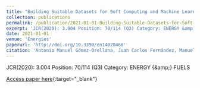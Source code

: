 ```yaml
---
title: "Building Suitable Datasets for Soft Computing and Machine Learning Techniques from Meteorological Data Integration: ACase Study for Predicting Significant Wave Height and Energy Flux"
collection: publications
permalink: /publication/2021-01-01-Building-Suitable-Datasets-for-Soft-Computing-and-Machine-Learning-Techniques-from-Meteorological-Da
excerpt: 'JCR(2020): 3.004 Position: 70/114 (Q3) Category: ENERGY &amp; FUELS'
date: 2021-01-01
venue: 'Energies'
paperurl: 'http://doi.org/10.3390/en14020468'
citation: 'Antonio Manuel Gómez-Orellana, Juan Carlos Fernández, Manuel Dorado-Moreno, <strong>Pedro Antonio Gutiérrez</strong>, César Hervás-Martínez, &quot;Building Suitable Datasets for Soft Computing and Machine Learning Techniques from Meteorological Data Integration: ACase Study for Predicting Significant Wave Height and Energy Flux.&quot; Energies, Vol. 14(2), 2021, pp.468.'
---
```

JCR(2020): 3.004 Position: 70/114 (Q3) Category: ENERGY {\&amp;} FUELS

[Access paper here](http://doi.org/10.3390/en14020468){:target="_blank"}

